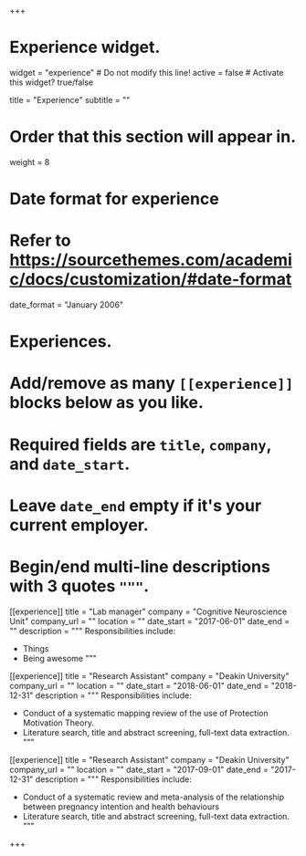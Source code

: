 +++
# Experience widget.
widget = "experience"  # Do not modify this line!
active = false  # Activate this widget? true/false

title = "Experience"
subtitle = ""

# Order that this section will appear in.
weight = 8

# Date format for experience
#   Refer to https://sourcethemes.com/academic/docs/customization/#date-format
date_format = "January 2006"

# Experiences.
#   Add/remove as many `[[experience]]` blocks below as you like.
#   Required fields are `title`, `company`, and `date_start`.
#   Leave `date_end` empty if it's your current employer.
#   Begin/end multi-line descriptions with 3 quotes `"""`.
[[experience]]
  title = "Lab manager"
  company = "Cognitive Neuroscience Unit"
  company_url = ""
  location = ""
  date_start = "2017-06-01"
  date_end = ""
  description = """
  Responsibilities include:
  
  * Things
  * Being awesome
  """

[[experience]]
  title = "Research Assistant"
  company = "Deakin University"
  company_url = ""
  location = ""
  date_start = "2018-06-01"
  date_end = "2018-12-31"
  description = """
  Responsibilities include:
  
  * Conduct of a systematic mapping review of the use of Protection Motivation Theory.   
  * Literature search, title and abstract screening, full-text data extraction.
  """
  
[[experience]]
  title = "Research Assistant"
  company = "Deakin University"
  company_url = ""
  location = ""
  date_start = "2017-09-01"
  date_end = "2017-12-31"
  description = """
  Responsibilities include:
  
  * Conduct of a systematic review and meta-analysis of the relationship between pregnancy intention and health behaviours   
  * Literature search, title and abstract screening, full-text data extraction.
  """

+++
